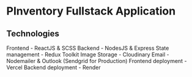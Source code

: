 # PInventory Fullstack Application

## Technologies

Frontend - ReactJS & SCSS
Backend - NodesJS & Express
State management - Redux Toolkit
Image Storage - Cloudinary
Email - Nodemailer & Outlook (Sendgrid for Production)
Frontend deployment - Vercel
Backend deployment - Render
